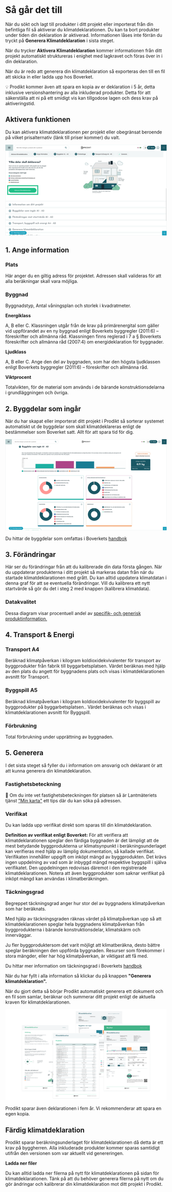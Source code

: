 # Så går det till

När du sökt och lagt till produkter i ditt projekt eller importerat från din befintliga fil så aktiverar du klimatdeklarationen. Du kan ta bort produkter under tiden din deklaration är aktiverad. Informationen låses inte förrän du tryckt på **Generera Klimatdeklaration** i sista steget. 

När du trycker **Aktivera Klimatdeklaration** kommer informationen från ditt projekt automatiskt struktureras i enighet med lagkravet och föras över in i din deklaration.


När du är redo att generera din klimatdeklaration så exporteras den till en fil att skicka in eller ladda upp hos Boverket.

:bulb: Prodikt kommer även att spara en kopia av er deklaration i 5 år, detta inklusive versionshantering av alla inkluderad produkter. Detta för att säkerställa att ni på ett smidigt vis kan tillgodose lagen och dess krav på aktiveringstid.


## Aktivera funktionen 

Du kan aktivera klimatdeklarationen per projekt eller obegränsat beroende på vilket prisalternativ (länk till priser kommer)  du valt.

![Klimatdeklaration](/ui-climatedecl-activate.png)

## 1. Ange information

### Plats

Här anger du en giltig adress för projektet. Adressen skall valideras för att alla beräkningar skall vara möjliga.

### Byggnad

Byggnadstyp, Antal våningsplan och storlek i kvadratmeter.

**Energiklass**

A, B eller C. Klassningen utgår från de krav på primärenergital som gäller vid uppförandet av en ny byggnad enligt Boverkets byggregler (2011:6) – föreskrifter och allmänna råd. Klassningen finns reglerad i 7 a § Boverkets föreskrifter och allmänna råd (2007:4) om energideklaration för byggnader.

**Ljudklass**

A, B eller C. Ange den del av byggnaden, som har den högsta ljudklassen enligt Boverkets byggregler (2011:6) – föreskrifter och allmänna råd.

**Viktprocent**

Totalvikten, för de material som används i de bärande konstruktionsdelarna i grundläggningen och övriga.


## 2. Byggdelar som ingår

När du har skapat eller importerat ditt projekt i Prodikt så sorterar systemet automatiskt ut de byggdelar som skall klimatdeklareras enligt de bestämmelser som Boverket satt. Allt för att spara tid för dig. 

![Byggdelar](/ui-climatedecl-includedparts.png)

Du hittar de byggdelar som omfattas i Boverkets [handbok](https://www.boverket.se/sv/klimatdeklaration/)


## 3. Förändringar

Här ser du förändringar från att du kalibrerade din data första gången. När du uppdaterar produkterna i ditt projekt så markeras datan från när du startade klimatdeklarationen med  grått. Du kan alltid uppdatera klimatdatan i denna graf för att se eventuella förändringar. Vill du kalibrera ett nytt startvärde så gör du det i steg 2 med knappen (kalibrera klimatdata).

### Datakvalitet

Dessa diagram visar procentuell andel av [specifik- och generisk produktinformation.](/documentation/kom_igang/kom_igang/#specifik-produktdata)


## 4. Transport & Energi

### Transport A4

Beräknad klimatpåverkan i kilogram koldioxidekvivalenter för transport av byggprodukter från fabrik till byggarbetsplatsen.
Värdet beräknas med hjälp av den plats du angett för byggnadens plats och visas i klimatdeklarationen avsnitt för Transport.

### Byggspill A5

Beräknad klimatpåverkan i kilogram koldioxidekvivalenter för byggspill av byggprodukter på byggarbetsplatsen..
Värdet beräknas och visas i klimatdeklarationen avsnitt för Byggspill.

### Förbrukning

Total förbrukning under upprättning av byggnaden.

## 5. Generera

I det sista steget så fyller du i information om ansvarig och deklarant ör att att kunna generera din klimatdeklaration.


### Fastighetsbeteckning

:pushpin: Om du inte vet fastighetsbeteckningen för platsen så är Lantmäteriets tjänst ["Min karta"](https://minkarta.lantmateriet.se/) ett tips där du kan söka på adressen.

### Verifikat

Du kan ladda upp verifikat direkt som sparas till din klimatdeklaration.

**Definition av verifikat enligt Boverket:** 
För att verifiera att klimatdeklarationen speglar den färdiga byggnaden är det lämpligt att de mest betydande byggprodukterna ur klimatsynpunkt i beräkningsunderlaget kan verifieras med hjälp av lämplig dokumentation, så kallade verifikat. Verifikaten innehåller uppgift om inköpt mängd av byggprodukten. Det krävs ingen uppdelning av vad som är inbyggd mängd respektive byggspill i själva verifikatet. Den uppdelningen redovisas däremot i den registrerade klimatdeklarationen. Notera att även byggprodukter som saknar verifikat på inköpt mängd kan användas i klimatberäkningen.

### Täckningsgrad

Begreppet täckningsgrad anger hur stor del av byggnadens klimatpåverkan som har beräknats.

Med hjälp av täckningsgraden räknas värdet på klimatpåverkan upp så att klimatdeklarationen speglar hela byggnadens klimatpåverkan från byggprodukterna i bärande konstruktionsdelar, klimatskärm och innerväggar. 

Ju fler byggproduktersom det varit möjligt att klimatberäkna, desto bättre speglar beräkningen den uppförda byggnaden. Resurser som förekommer i stora mängder, eller har hög klimatpåverkan, är viktigast att få med.

Du hittar mer information om täckningsgrad i Boverkets [handbok](https://www.boverket.se/sv/klimatdeklaration/)


När du har fyllt i alla information så klickar du på knappen **"Generera klimatdeklaration".**

När du gjort detta så börjar Prodikt automatiskt generera ett dokument och en fil som samlar, beräknar och summerar ditt projekt enligt de aktuella kraven för klimatdeklarationen.

![pdf](/ui-climatedecl-pdf.png)

Prodikt sparar även deklarationen i fem år. Vi rekommenderar att spara en egen kopia. 



## Färdig klimatdeklaration

Prodikt sparar beräkningsunderlaget för klimatdeklarationen då detta är ett krav på byggherren.
Alla inkluderade produkter kommer sparas samtidigt utifrån den versionen som var aktuellt vid genereringen.

**Ladda ner filer**

Du kan alltid ladda ner filerna på nytt för klimatdeklarationen på sidan för klimatdeklarationen. Tänk på att du behöver generera filerna på nytt om du gör ändringar och kalibrerar din klimatdeklaration mot ditt projekt i Prodikt. 
 	

